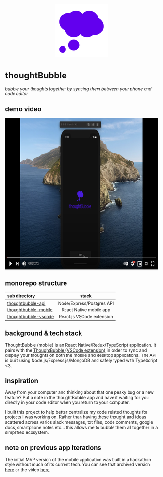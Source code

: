 <div align="center"><img src="./docs/images/logo256.png" width="35%" height="35%"></img></div>

# thoughtBubble

_bubble your thoughts together by syncing them between your phone and code editor_

## demo video

<div align="center"><a href="https://www.youtube.com/watch?v=rfUMVnv-l9g" target="_blank"><img src="./docs/images/youtubeThumbnail.png" height="500" width="auto"></a></div>

## monorepo structure

| sub directory                                                                                                  |           stack           |
| :------------------------------------------------------------------------------------------------------------- | :-----------------------: |
| [thoughtbubble-api](https://github.com/lukehatcher/thoughtBubble-monorepo/tree/master/thoughtbubble-api2)      | Node/Express/Postgres API |
| [thoughtbubble-mobile](https://github.com/lukehatcher/thoughtBubble-monorepo/tree/master/thoughtbubble-mobile) |  React Native mobile app  |
| [thoughtbubble-vscode](https://github.com/lukehatcher/thoughtBubble-monorepo/tree/master/thoughtbubble-vscode) | React.js VSCode extension |

## background & tech stack

ThoughtBubble (mobile) is an React Native/Redux/TypeScript application. It pairs with the [ThoughtBubble (VSCode extension)](https://github.com/lukehatcher/thoughtBubble-vscode-extension) in order to sync and display your thoughts on both the mobile and desktop applications. The API is built using Node.js/Express.js/MongoDB and safely typed with TypeScript <3.

## inspiration

Away from your computer and thinking about that one pesky bug or a new feature? Put a note in the thoughtBubble app and have it waiting for you directly in your code editor when you return to your computer.

I built this project to help better centralize my code related thoughts for projects I was working on. Rather than having these thought and ideas scattered across varios slack messages, txt files, code comments, google docs, smartphone notes etc... this allows me to bubble them all together in a simplified ecosystem.

## note on previous app iterations

The initial MVP version of the mobile application was built in a hackathon style without much of its current tech. You can see that archived version [here](https://github.com/lukehatcher/vscode-ios-todos) or the video [here](https://www.youtube.com/watch?v=Qmo6s5LgVo4).
